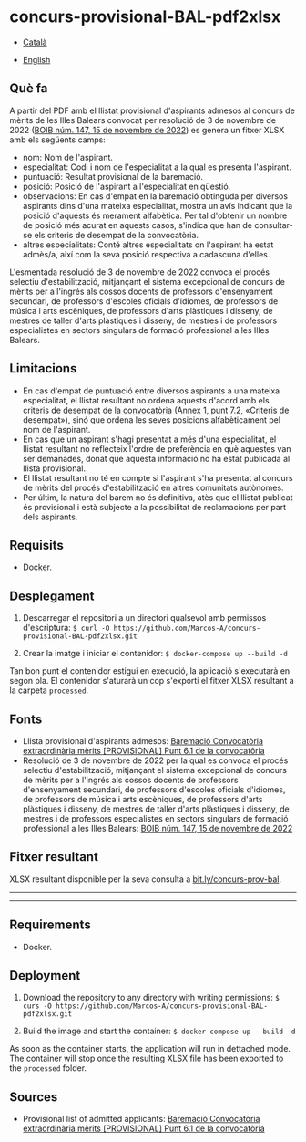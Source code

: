 # concurs-provisional-BAL-pdf2xlsx

- [Català](#què-fa)

- [English](#deployment)

## Què fa

A partir del PDF amb el llistat provisional d'aspirants admesos al concurs de mèrits de les Illes Balears convocat per resolució de 3 de novembre de 2022 ([BOIB núm. 147, 15 de novembre de 2022](https://www.caib.es/sites/estabilitzacio/f/405203)) es genera un fitxer XLSX amb els següents camps:

- nom: Nom de l'aspirant.
- especialitat: Codi i nom de l'especialitat a la qual es presenta l'aspirant.
- puntuació: Resultat provisional de la baremació.
- posició: Posició de l'aspirant a l'especialitat en qüestió.
- observacions: En cas d'empat en la baremació obtinguda per diversos aspirants dins d'una mateixa especialitat, mostra un avís indicant que la posició d'aquests és merament alfabètica. Per tal d'obtenir un nombre de posició més acurat en aquests casos, s'indica que han de consultar-se els criteris de desempat de la convocatòria.
- altres especialitats: Conté altres especialitats on l'aspirant ha estat admès/a, així com la seva posició respectiva a cadascuna d'elles.

L'esmentada resolució de 3 de novembre de 2022 convoca el procés selectiu d'estabilització, mitjançant el sistema excepcional de concurs de mèrits per a l'ingrés als cossos docents de professors d'ensenyament secundari, de professors d'escoles oficials d'idiomes, de professors de música i arts escèniques, de professors d'arts plàstiques i disseny, de mestres de taller d'arts plàstiques i disseny, de mestres i de professors especialistes en sectors singulars de formació professional a les Illes Balears.

## Limitacions

- En cas d'empat de puntuació entre diversos aspirants a una mateixa especialitat, el llistat resultant no ordena aquests d'acord amb els criteris de desempat de la [convocatòria](https://www.caib.es/sites/estabilitzacio/f/405203) (Annex 1, punt 7.2, «Criteris de desempat»), sinó que ordena les seves posicions alfabèticament pel nom de l'aspirant.
- En cas que un aspirant s'hagi presentat a més d'una especialitat, el llistat resultant no reflecteix l'ordre de preferència en què aquestes van ser demanades, donat que aquesta informació no ha estat publicada al llista provisional.
- El llistat resultant no té en compte si l'aspirant s'ha presentat al concurs de mèrits del procés d'estabilització en altres comunitats autònomes.
- Per últim, la natura del barem no és definitiva, atès que el llistat publicat és provisional i està subjecte a la possibilitat de reclamacions per part dels aspirants.

## Requisits

- Docker.

## Desplegament

1. Descarregar el repositori a un directori qualsevol amb permissos d'escriptura:
  `$ curl -O https://github.com/Marcos-A/concurs-provisional-BAL-pdf2xlsx.git`

2. Crear la imatge i iniciar el contenidor:
  `$ docker-compose up --build -d`

Tan bon punt el contenidor estigui en execució, la aplicació s'executarà en segon pla. El contenidor s'aturarà un cop s'exporti el fitxer XLSX resultant a la carpeta `processed`.

## Fonts

- Llista provisional d'aspirants admesos: [Baremació Convocatòria extraordinària mèrits [PROVISIONAL] Punt 6.1 de la convocatôria](https://intranet.caib.es/sites/estabilitzacio/f/413838)
- Resolució de 3 de novembre de 2022 per la qual es convoca el procés selectiu d'estabilització, mitjançant el sistema excepcional de concurs de mèrits per a l'ingrés als cossos docents de professors d'ensenyament secundari, de professors d'escoles oficials d'idiomes, de professors de música i arts escèniques, de professors d'arts plàstiques i disseny, de mestres de taller d'arts plàstiques i disseny, de mestres i de professors especialistes en sectors singulars de formació professional a les Illes Balears: [BOIB núm. 147, 15 de novembre de 2022](https://www.caib.es/sites/estabilitzacio/f/405203)

## Fitxer resultant

XLSX resultant disponible per la seva consulta a [bit.ly/concurs-prov-bal](https://docs.google.com/spreadsheets/d/1TMORKPcVO2CwsxkFuOdPb31-QATAuABh/edit?usp=sharing&ouid=115479152041016418632&rtpof=true&sd=true).

---

---

## Requirements

- Docker.

## Deployment

1. Download the repository to any directory with writing permissions:
`$ curs -O https://github.com/Marcos-A/concurs-provisional-BAL-pdf2xlsx.git`

2. Build the image and start the container:
`$ docker-compose up --build -d`

As soon as the container starts, the application will run in dettached mode. The container will stop once the resulting XLSX file has been exported to the `processed` folder.

## Sources

- Provisional list of admitted applicants: [Baremació Convocatòria extraordinària mèrits [PROVISIONAL] Punt 6.1 de la convocatòria](https://intranet.caib.es/sites/estabilitzacio/f/413838)
